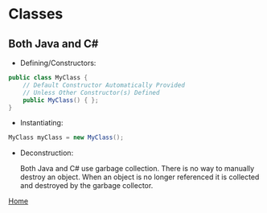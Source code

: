 # Classes

## Both Java and C#
* Defining/Constructors:
```java
public class MyClass {
    // Default Constructor Automatically Provided
    // Unless Other Constructor(s) Defined
    public MyClass() { };
}
```
* Instantiating:
```java
MyClass myClass = new MyClass();
```
* Deconstruction:

  Both Java and C# use garbage collection.  There is no way to manually destroy an object.  When an object is no longer referenced it is collected and destroyed by the garbage collector.

[Home](../README.md)
